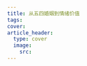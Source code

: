 ```yaml
---
title: 从五四婚姻到情绪价值
tags: 
cover: 
article_header:
  type: cover
  image:
    src: 
---
```




<!--more-->

